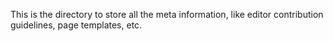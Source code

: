 This is the directory to store all the meta information, like editor contribution guidelines, page templates, etc.
